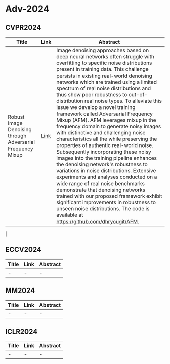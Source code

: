 # Adv-2024

## CVPR2024
| Title | Link | Abstract |
| --- | --- | --- |
| Robust Image Denoising through Adversarial Frequency Mixup | [Link](https://openaccess.thecvf.com/content/CVPR2024/html/Ryou_Robust_Image_Denoising_through_Adversarial_Frequency_Mixup_CVPR_2024_paper.html) | Image denoising approaches based on deep neural networks often struggle with overfitting to specific noise distributions present in training data. This challenge persists in existing real-world denoising networks which are trained using a limited spectrum of real noise distributions and thus show poor robustness to out-of-distribution real noise types. To alleviate this issue we develop a novel training framework called Adversarial Frequency Mixup (AFM). AFM leverages mixup in the frequency domain to generate noisy images with distinctive and challenging noise characteristics all the while preserving the properties of authentic real-world noise. Subsequently incorporating these noisy images into the training pipeline enhances the denoising network's robustness to variations in noise distributions. Extensive experiments and analyses conducted on a wide range of real noise benchmarks demonstrate that denoising networks trained with our proposed framework exhibit significant improvements in robustness to unseen noise distributions. The code is available at https://github.com/dhryougit/AFM.
 |

## ECCV2024
| Title | Link | Abstract |
| --- | --- | --- |
| - | - | - |

## MM2024
| Title | Link | Abstract |
| --- | --- | --- |
| - | - | - |

## ICLR2024
| Title | Link | Abstract |
| --- | --- | --- |
| - | - | - |
